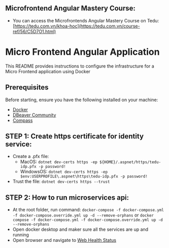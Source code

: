 ## Microfrontend Angular Mastery Course:

- You can access the Microfrontends Angular Mastery Course on Tedu: [https://tedu.com.vn/khoa-hoc](https://tedu.com.vn/course-ref/56/C5D7O1.html)

# Micro Frontend Angular Application

This README provides instructions to configure the infrastructure for a Micro Frontend application using Docker

## Prerequisites

Before starting, ensure you have the following installed on your machine:

- [Docker](https://www.docker.com/get-started)
- [DBeaver Community](https://dbeaver.io/download/)
- [Compass](https://www.mongodb.com/products/tools/compass)


## STEP 1: Create https certificate for identity service:
- Create a .pfx file:
  - MacOS: `dotnet dev-certs https -ep ${HOME}/.aspnet/https/tedu-idp.pfx -p password!`
  - WindowsOS: `dotnet dev-certs https -ep $env:USERPROFILE\.aspnet\https\tedu-idp.pfx -p password!`
- Trust the file: `dotnet dev-certs https --trust`

## STEP 2: How to run microservices api:
- At the root folder, run command: `docker-compose -f docker-compose.yml -f docker-compose.override.yml up -d --remove-orphans` or `docker compose -f docker-compose.yml -f docker-compose.override.yml up -d --remove-orphans`
- Open docker desktop and maker sure all the services are up and running
- Open browser and navigate to [Web Health Status](http://localhost:6010/healthchecks-ui#/healthchecks)
